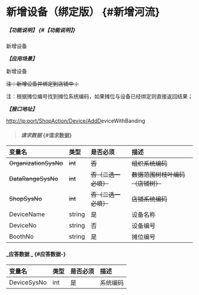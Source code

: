 # 新增设备（绑定版） {#新增河流}

##### _【功能说明】_ {#【功能说明】}

新增设备

_**【应用场景】**_

新增设备

~~注：新增设备并绑定到店铺中；~~

注：根据摊位编号找到摊位系统编码，如果摊位与设备已经绑定则直接返回结果；

_**【接口地址】**_

[http://ip:port/ShopAction/Device/AddD](http://ip:port/OrganizationAction/Customer/AddCustomer)eviceWithBanding

> #### _请求数据_ {#请求数据}

| 变量名 | 类型 | 是否必须 | 描述 |
| :--- | :--- | :--- | :--- |
| ~~OrganizationSysNo~~ | ~~int~~ | ~~否~~ | ~~组织系统编码~~ |
| ~~DataRangeSysNo~~ | ~~int~~ | ~~否（二选一必填）~~ | ~~数据范围树枝叶编码（店铺树）~~ |
| ~~ShopSysNo~~ | ~~int~~ | ~~否（二选一必填）~~ | ~~店铺系统编码~~ |
| DeviceName | string | 是 | 设备名称 |
| DeviceNo | string | 否 | 设备编号 |
| BoothNo | string | 是 | 摊位编号 |

#### _应答数据 _ {#应答数据-}

| 变量名 | 类型 | 是否必须 | 描述 |
| :--- | :--- | :--- | :--- |
| DeviceSysNo | int | 是 | 系统编码 |



